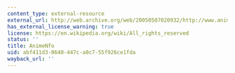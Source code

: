 ```yaml
---
content_type: external-resource
external_url: http://web.archive.org/web/20050507020932/http://www.animenfo.com/
has_external_license_warning: true
license: https://en.wikipedia.org/wiki/All_rights_reserved
status: ''
title: AnimeNfo
uid: abf411d3-0640-447c-a0c7-55f926ce1fda
wayback_url: ''
---
```

